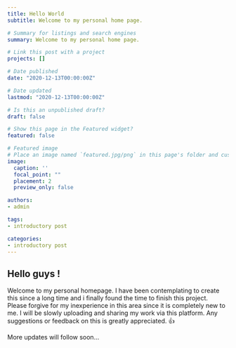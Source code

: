 ```yaml
---
title: Hello World
subtitle: Welcome to my personal home page.

# Summary for listings and search engines
summary: Welcome to my personal home page.

# Link this post with a project
projects: []

# Date published
date: "2020-12-13T00:00:00Z"

# Date updated
lastmod: "2020-12-13T00:00:00Z"

# Is this an unpublished draft?
draft: false

# Show this page in the Featured widget?
featured: false

# Featured image
# Place an image named `featured.jpg/png` in this page's folder and customize its options here.
image:
  caption: ''
  focal_point: ""
  placement: 2
  preview_only: false

authors:
- admin

tags:
- introductory post

categories:
- introductory post
---
```


## Hello guys !

Welcome to my personal homepage. I have been contemplating to create this since a long time and i finally found the time to finish this project. 
Please forgive for my inexperience in this area since it is completely new to me. I will be slowly uploading and sharing my work via this platform.
Any suggestions or feedback on this is greatly appreciated. 👍

More updates will follow soon...


